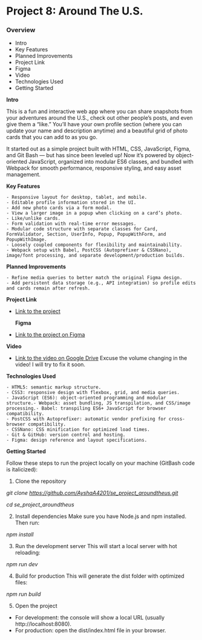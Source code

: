 # Project 8: Around The U.S.

### Overview

- Intro
- Key Features
- Planned Improvements
- Project Link
- Figma
- Video
- Technologies Used
- Getting Started

**Intro**

This is a fun and interactive web app where you can share snapshots from your adventures around the U.S., check out other people’s posts, and even give them a “like.” You’ll have your own profile section (where you can update your name and description anytime) and a beautiful grid of photo cards that you can add to as you go.

It started out as a simple project built with HTML, CSS, JavaScript, Figma, and Git Bash — but has since been leveled up! Now it’s powered by object-oriented JavaScript, organized into modular ES6 classes, and bundled with Webpack for smooth performance, responsive styling, and easy asset management.

**Key Features**

    - Responsive layout for desktop, tablet, and mobile.
    - Editable profile information stored in the UI.
    - Add new photo cards via a form modal.
    - View a larger image in a popup when clicking on a card’s photo.
    - Like/unlike cards.
    - Form validation with real-time error messages.
    - Modular code structure with separate classes for Card, FormValidator, Section, UserInfo, Popup, PopupWithForm, and PopupWithImage.
    - Loosely coupled components for flexibility and maintainability.
    - Webpack setup with Babel, PostCSS (Autoprefixer & CSSNano), image/font processing, and separate development/production builds.

**Planned Improvements**

    - Refine media queries to better match the original Figma design.
    - Add persistent data storage (e.g., API integration) so profile edits and cards remain after refresh.

**Project Link**

- [Link to the project](https://ayshaa4201.github.io/se_project_aroundtheus/)

  **Figma**

- [Link to the project on Figma](https://www.figma.com/file/ii4xxsJ0ghevUOcssTlHZv/Sprint-3%3A-Around-the-US?node-id=0%3A1)

**Video**

- [Link to the video on Google Drive](https://drive.google.com/file/d/177AJNXU-1b_l2HXrv2gjr9u9C6XxWBX0/view?usp=sharing)
  Excuse the volume changing in the video! I will try to fix it soon.

**Technologies Used**

    - HTML5: semantic markup structure.
    - CSS3: responsive design with flexbox, grid, and media queries.
    - JavaScript (ES6): object-oriented programming and modular structure.- Webpack: asset bundling, JS transpilation, and CSS/image processing.- Babel: transpiling ES6+ JavaScript for browser compatibility.
    - PostCSS with Autoprefixer: automatic vendor prefixing for cross-browser compatibility.
    - CSSNano: CSS minification for optimized load times.
    - Git & GitHub: version control and hosting.
    - Figma: design reference and layout specifications.

**Getting Started**

Follow these steps to run the project locally on your machine (GitBash code is italicized):

1. Clone the repository

_git clone https://github.com/AyshaA4201/se_project_aroundtheus.git_

_cd se_project_aroundtheus_

2. Install dependencies
   Make sure you have Node.js and npm installed. Then run:

_npm install_

3. Run the development server
   This will start a local server with hot reloading:

_npm run dev_

4. Build for production
   This will generate the dist folder with optimized files:

_npm run build_

5. Open the project

- For development: the console will show a local URL (usually http://localhost:8080).
- For production: open the dist/index.html file in your browser.
